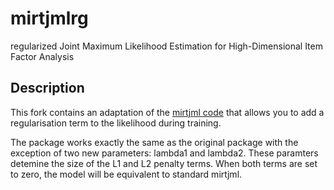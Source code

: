 # mirtjmlrg

regularized Joint Maximum Likelihood Estimation for High-Dimensional Item Factor Analysis

## Description

This fork contains an adaptation of the [mirtjml code](https://github.com/cran/mirtjml) that allows you to add a regularisation term to the likelihood during training.

The package works exactly the same as the original package with the exception of two new parameters: lambda1 and lambda2. 
These paramters detemine the size of the L1 and L2 penalty terms. When both terms are set to zero, the model will be equivalent to standard mirtjml. 
